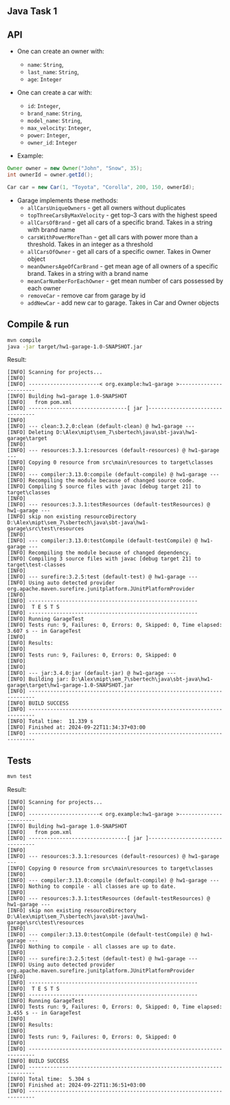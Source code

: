 Java Task 1
-----
## API

- One can create an owner with:
  - `name`: `String`,
  - `last_name`: `String`,
  - `age`: `Integer`

- One can create a car with:
  - `id`: `Integer`,
  - `brand_name`: `String`,
  - `model_name`: `String`, 
  - `max_velocity`: `Integer`,
  - `power`: `Integer`, 
  - `owner_id`: `Integer`

- Example:
```java
Owner owner = new Owner("John", "Snow", 35);
int ownerId = owner.getId();

Car car = new Car(1, "Toyota", "Corolla", 200, 150, ownerId);
```

- Garage implements these methods:
  - `allCarsUniqueOwners` - get all owners without duplicates
  - `topThreeCarsByMaxVelocity` - get top-3 cars with the highest speed
  - `allCarsOfBrand` - get all cars of a specific brand. Takes in a string with brand name
  - `carsWithPowerMoreThan` - get all cars with power more than a threshold. Takes in an integer as a threshold
  - `allCarsOfOwner` - get all cars of a specific owner. Takes in Owner object
  - `meanOwnersAgeOfCarBrand` - get mean age of all owners of a specific brand. Takes in a string with a brand name
  - `meanCarNumberForEachOwner` - get mean number of cars possessed by each owner
  - `removeCar` - remove car from garage by id
  - `addNewCar` - add new car to garage. Takes in Car and Owner objects

## Compile & run

```bash
mvn compile
java -jar target/hw1-garage-1.0-SNAPSHOT.jar
```
Result:
```
[INFO] Scanning for projects...
[INFO]
[INFO] -----------------------< org.example:hw1-garage >-----------------------
[INFO] Building hw1-garage 1.0-SNAPSHOT
[INFO]   from pom.xml
[INFO] --------------------------------[ jar ]---------------------------------
[INFO]
[INFO] --- clean:3.2.0:clean (default-clean) @ hw1-garage ---
[INFO] Deleting D:\Alex\mipt\sem_7\sbertech\java\sbt-java\hw1-garage\target
[INFO]
[INFO] --- resources:3.3.1:resources (default-resources) @ hw1-garage ---
[INFO] Copying 0 resource from src\main\resources to target\classes
[INFO]
[INFO] --- compiler:3.13.0:compile (default-compile) @ hw1-garage ---
[INFO] Recompiling the module because of changed source code.
[INFO] Compiling 5 source files with javac [debug target 21] to target\classes
[INFO]
[INFO] --- resources:3.3.1:testResources (default-testResources) @ hw1-garage ---
[INFO] skip non existing resourceDirectory D:\Alex\mipt\sem_7\sbertech\java\sbt-java\hw1-garage\src\test\resources
[INFO]
[INFO] --- compiler:3.13.0:testCompile (default-testCompile) @ hw1-garage ---
[INFO] Recompiling the module because of changed dependency.
[INFO] Compiling 3 source files with javac [debug target 21] to target\test-classes
[INFO]
[INFO] --- surefire:3.2.5:test (default-test) @ hw1-garage ---
[INFO] Using auto detected provider org.apache.maven.surefire.junitplatform.JUnitPlatformProvider
[INFO]
[INFO] -------------------------------------------------------
[INFO]  T E S T S
[INFO] -------------------------------------------------------
[INFO] Running GarageTest
[INFO] Tests run: 9, Failures: 0, Errors: 0, Skipped: 0, Time elapsed: 3.607 s -- in GarageTest
[INFO]
[INFO] Results:
[INFO]
[INFO] Tests run: 9, Failures: 0, Errors: 0, Skipped: 0
[INFO]
[INFO]
[INFO] --- jar:3.4.0:jar (default-jar) @ hw1-garage ---
[INFO] Building jar: D:\Alex\mipt\sem_7\sbertech\java\sbt-java\hw1-garage\target\hw1-garage-1.0-SNAPSHOT.jar
[INFO] ------------------------------------------------------------------------
[INFO] BUILD SUCCESS
[INFO] ------------------------------------------------------------------------
[INFO] Total time:  11.339 s
[INFO] Finished at: 2024-09-22T11:34:37+03:00
[INFO] ------------------------------------------------------------------------
```


## Tests

```bash
mvn test
```
Result:
```
[INFO] Scanning for projects...
[INFO]
[INFO] -----------------------< org.example:hw1-garage >-----------------------
[INFO] Building hw1-garage 1.0-SNAPSHOT
[INFO]   from pom.xml
[INFO] --------------------------------[ jar ]---------------------------------
[INFO]
[INFO] --- resources:3.3.1:resources (default-resources) @ hw1-garage ---
[INFO] Copying 0 resource from src\main\resources to target\classes
[INFO]
[INFO] --- compiler:3.13.0:compile (default-compile) @ hw1-garage ---
[INFO] Nothing to compile - all classes are up to date.
[INFO]
[INFO] --- resources:3.3.1:testResources (default-testResources) @ hw1-garage ---
[INFO] skip non existing resourceDirectory D:\Alex\mipt\sem_7\sbertech\java\sbt-java\hw1-garage\src\test\resources
[INFO]
[INFO] --- compiler:3.13.0:testCompile (default-testCompile) @ hw1-garage ---
[INFO] Nothing to compile - all classes are up to date.
[INFO]
[INFO] --- surefire:3.2.5:test (default-test) @ hw1-garage ---
[INFO] Using auto detected provider org.apache.maven.surefire.junitplatform.JUnitPlatformProvider
[INFO]
[INFO] -------------------------------------------------------
[INFO]  T E S T S
[INFO] -------------------------------------------------------
[INFO] Running GarageTest
[INFO] Tests run: 9, Failures: 0, Errors: 0, Skipped: 0, Time elapsed: 3.455 s -- in GarageTest
[INFO]
[INFO] Results:
[INFO]
[INFO] Tests run: 9, Failures: 0, Errors: 0, Skipped: 0
[INFO]
[INFO] ------------------------------------------------------------------------
[INFO] BUILD SUCCESS
[INFO] ------------------------------------------------------------------------
[INFO] Total time:  5.304 s
[INFO] Finished at: 2024-09-22T11:36:51+03:00
[INFO] ------------------------------------------------------------------------
```